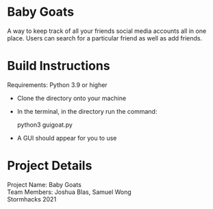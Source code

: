 # Baby Goats
A way to keep track of all your friends social media accounts all in one place. Users can search for a particular friend as well as add friends.

# Build Instructions
Requirements: Python 3.9 or higher

- Clone the directory onto your machine
- In the terminal, in the directory run the command:

    python3 guigoat.py
 
- A GUI should appear for you to use

# Project Details
Project Name: Baby Goats
<br>
Team Members: Joshua Blas, Samuel Wong
<br>
Stormhacks 2021

